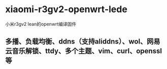 # xiaomi-r3gv2-openwrt-lede
小米r3gv2 lean的openwrt编译固件
## 多播、负载均衡、ddns（支持aliddns）、wol、网易云音乐解锁、ttdy、多个主题、vim、curl、openssl等
